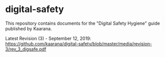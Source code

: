 # digital-safety

This repository contains documents for the "Digital Safety Hygiene" guide published by Kaarana.

Latest Revision (3) - September 12, 2019: https://github.com/kaarana/digital-safety/blob/master/media/revision-3/rev_3_digsafe.pdf

